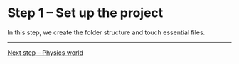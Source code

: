 # Step 1 – Set up the project

In this step, we create the folder structure and touch essential files.

* * *

[Next step – Physics world](https://github.com/makzan/Tutorial-Box2D-and-CreateJS-quick-start/tree/master/step-2-physics-world/)